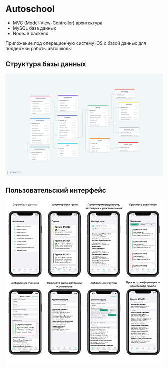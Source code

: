 # Autoschool
* MVC (Model-View-Controller) архитектура
* MySQL база данных
* NodeJS backend
<p align="left">Приложение под операционную систему iOS c базой данных для поддержки работы автошколы<p>

## Структура базы данных
<p align="left">
<img src="https://github.com/MaxSashcheka/Autoschool/blob/main/assets/diagram.png?raw=true" width="800" title="diagram">
<p>

## Пользовательский интерфейс

<p align="left">
<img src="https://github.com/MaxSashcheka/Autoschool/blob/main/assets/screenshots.jpg?raw=true" width="800" title="screenshots">
<p>

